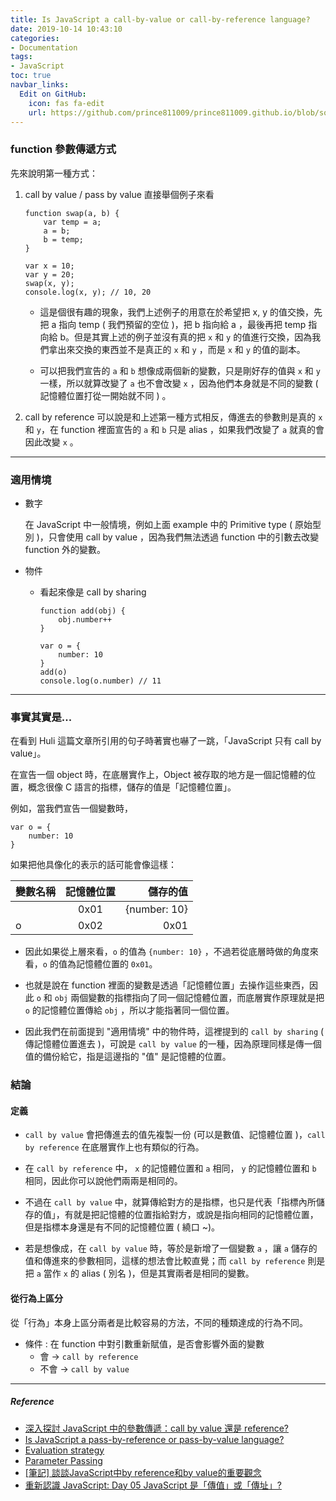 ```yaml
---
title: Is JavaScript a call-by-value or call-by-reference language?
date: 2019-10-14 10:43:10
categories:
- Documentation
tags:
- JavaScript
toc: true
navbar_links:
  Edit on GitHub:
    icon: fas fa-edit
    url: https://github.com/prince811009/prince811009.github.io/blob/source/blog/source/_posts/call%20by%20value%20or%20reference.md
---
```


### function 參數傳遞方式
先來說明第一種方式：
1. call by value / pass by value
    直接舉個例子來看
    ```
    function swap(a, b) {
        var temp = a;
        a = b;
        b = temp;
    }

    var x = 10;
    var y = 20;
    swap(x, y);
    console.log(x, y); // 10, 20
    ```
    - 這是個很有趣的現象，我們上述例子的用意在於希望把 x, y 的值交換，先把 a 指向 temp ( 我們預留的空位 )，把 b 指向給 a ，最後再把 temp 指向給 b。但是其實上述的例子並沒有真的把 `x` 和 `y` 的值進行交換，因為我們拿出來交換的東西並不是真正的 `x` 和 `y` ，而是 `x` 和 `y` 的值的副本。

    - 可以把我們宣告的 `a` 和 `b` 想像成兩個新的變數，只是剛好存的值與  `x` 和 `y` 一樣，所以就算改變了 `a` 也不會改變 `x` ，因為他們本身就是不同的變數 ( 記憶體位置打從一開始就不同 ) 。

<!-- more -->

2. call by reference
   可以說是和上述第一種方式相反，傳進去的參數則是真的  `x` 和 `y`，在 function 裡面宣告的  `a` 和 `b` 只是 alias ，如果我們改變了 `a` 就真的會因此改變 `x` 。
---
### 適用情境
- 數字
    
    在 JavaScript 中一般情境，例如上面 example 中的 Primitive type ( 原始型別 )，只會使用 call by value ，因為我們無法透過 function 中的引數去改變 function 外的變數。

- 物件
    *  看起來像是 call by sharing

        ```
        function add(obj) {
            obj.number++
        }

        var o = {
            number: 10
        }
        add(o)
        console.log(o.number) // 11
        ```
---    
### 事實其實是...
在看到 Huli 這篇文章所引用的句子時著實也嚇了一跳，「JavaScript 只有 call by value」。

在宣告一個 object 時，在底層實作上，Object 被存取的地方是一個記憶體的位置，概念很像 C 語言的指標，儲存的值是「記憶體位置」。

例如，當我們宣告一個變數時，

```
var o = {
    number: 10
}
```

如果把他具像化的表示的話可能會像這樣：


| 變數名稱 | 記憶體位置 | 儲存的值 |
| ------- |:---------:| --------:|
|         | 0x01   | {number: 10}|
| o       | 0x02      | 0x01    |


- 因此如果從上層來看，`o` 的值為 `{number: 10}` ，不過若從底層時做的角度來看，`o` 的值為記憶體位置的 `0x01`。

- 也就是說在 function 裡面的變數是透過「記憶體位置」去操作這些東西，因此 `o` 和 `obj` 兩個變數的指標指向了同一個記憶體位置，而底層實作原理就是把 `o` 的記憶體位置傳給 `obj` ，所以才能指著同一個位置。

- 因此我們在前面提到 "適用情境" 中的物件時，這裡提到的 `call by sharing` ( 傳記憶體位置進去 )，可說是 `call by value` 的一種，因為原理同樣是傳一個值的備份給它，指是這邊指的 "值" 是記憶體的位置。

### 結論
#### 定義
- `call by value` 會把傳進去的值先複製一份 (可以是數值、記憶體位置 )，`call by reference` 在底層實作上也有類似的行為。

- 在 `call by reference` 中， `x` 的記憶體位置和 `a` 相同， `y` 的記憶體位置和 `b` 相同，因此你可以說他們兩兩是相同的。

- 不過在 `call by value` 中，就算傳給對方的是指標，也只是代表「指標內所儲存的值」，有就是把記憶體的位置指給對方，或說是指向相同的記憶體位置，但是指標本身還是有不同的記憶體位置 ( 繞口 ~)。

- 若是想像成，在 `call by value` 時，等於是新增了一個變數 `a` ，讓 `a` 儲存的值和傳進來的參數相同，這樣的想法會比較直覺；而 `call by reference` 則是把 `a` 當作 `x` 的 alias ( 別名 )，但是其實兩者是相同的變數。

#### 從行為上區分
從「行為」本身上區分兩者是比較容易的方法，不同的種類達成的行為不同。

- 條件 : 在 function 中對引數重新賦值，是否會影響外面的變數
   *  會 -> `call by reference`
   *  不會 -> `call by value`

---
##### Reference
- [深入探討 JavaScript 中的參數傳遞：call by value 還是 reference?](https://github.com/aszx87410/blog/issues/30)
- [Is JavaScript a pass-by-reference or pass-by-value language?](https://stackoverflow.com/questions/518000/is-javascript-a-pass-by-reference-or-pass-by-value-language)
- [Evaluation strategy](https://en.wikipedia.org/wiki/Evaluation_strategy#Call_by_sharing)
- [Parameter Passing](https://www.python-course.eu/passing_arguments.php)
- [[筆記] 談談JavaScript中by reference和by value的重要觀念](https://pjchender.blogspot.com/2016/03/javascriptby-referenceby-value.html)
- [重新認識 JavaScript: Day 05 JavaScript 是「傳值」或「傳址」?](https://ithelp.ithome.com.tw/articles/10191057)